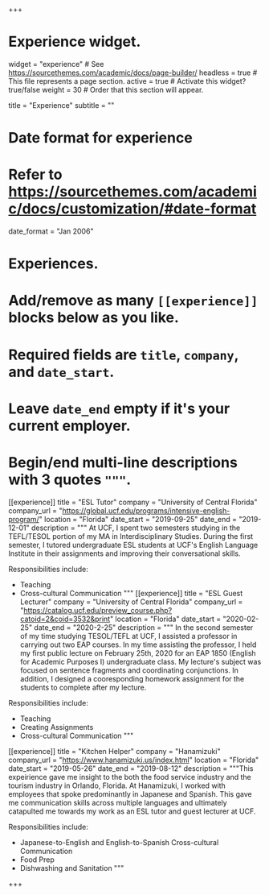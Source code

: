 +++
# Experience widget.
widget = "experience"  # See https://sourcethemes.com/academic/docs/page-builder/
headless = true  # This file represents a page section.
active = true  # Activate this widget? true/false
weight = 30  # Order that this section will appear.

title = "Experience"
subtitle = ""

# Date format for experience
#   Refer to https://sourcethemes.com/academic/docs/customization/#date-format
date_format = "Jan 2006"

# Experiences.
#   Add/remove as many `[[experience]]` blocks below as you like.
#   Required fields are `title`, `company`, and `date_start`.
#   Leave `date_end` empty if it's your current employer.
#   Begin/end multi-line descriptions with 3 quotes `"""`.
[[experience]]
  title = "ESL Tutor"
  company = "University of Central Florida"
  company_url = "https://global.ucf.edu/programs/intensive-english-program/"
  location = "Florida"
  date_start = "2019-09-25"
  date_end = "2019-12-01"
  description = """ At UCF, I spent two semesters studying in the TEFL/TESOL portion of my MA in Interdisciplinary Studies. During the first semester, I tutored undergraduate ESL students at UCF's English Language Institute in their assignments and improving their conversational skills.

  Responsibilities include:
  
  * Teaching 
  * Cross-cultural Communication
  """
[[experience]]
  title = "ESL Guest Lecturer"
  company = "University of Central Florida"
  company_url = "https://catalog.ucf.edu/preview_course.php?catoid=2&coid=3532&print"
  location = "Florida"
  date_start = "2020-02-25"
  date_end = "2020-2-25"
  description = """ In the second semester of my time studying TESOL/TEFL at UCF, I assisted a professor in carrying out two EAP courses. In my time assisting the professor, I held my first public lecture on February 25th, 2020 for an EAP 1850 (English for Academic Purposes I) undergraduate class. My lecture's subject was focused on sentence fragments and coordinating conjunctions. In addition, I designed a cooresponding homework assignment for the students to complete after my lecture. 

  Responsibilities include:
  
  * Teaching
  * Creating Assignments
  * Cross-cultural Communication
  """

[[experience]]
  title = "Kitchen Helper"
  company = "Hanamizuki"
  company_url = "https://www.hanamizuki.us/index.html"
  location = "Florida"
  date_start = "2019-05-26"
  date_end = "2019-08-12"
  description = """This expeirience gave me insight to the both the food service industry and the tourism industry in Orlando, Florida. At Hanamizuki, I worked with employees that spoke predominantly in Japanese and Spanish. This gave me communication skills across multiple languages and ultimately catapulted me towards my work as an ESL tutor and guest lecturer at UCF.
 
  Responsibilities include:
  
  * Japanese-to-English and English-to-Spanish Cross-cultural Communication
  * Food Prep
  * Dishwashing and Sanitation
  """

+++
